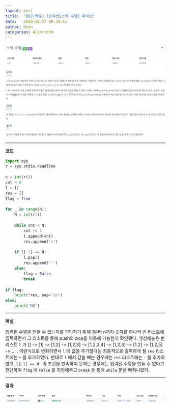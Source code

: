 ```yaml
---
layout: post
title:  "BOJ(백준) 1874번[스택 수열] 파이썬"
date:   2020-12-27 00:30:45
author: Hoon
categories: Algorithm
---
```


![스택수열문제.PNG](https://github.com/hoon-923/hoon-923.github.io/blob/main/_images/Algorithm/BOJ/1874/%EC%8A%A4%ED%83%9D%EC%88%98%EC%97%B4%EB%AC%B8%EC%A0%9C.PNG?raw=true)

----

**코드**

~~~python
import sys
r = sys.stdin.readline

n = int(r())
cnt = 0
l = []
res = []
flag = True

for _ in range(n):
	N = int(r())
	
	while cnt < N:
		cnt += 1
		l.append(cnt)
		res.append('+')
	
	if l[-1] == N:
		l.pop()
		res.append('-')
	else:
		flag = False
		break

if flag:
	print(*res, sep='\n')
else:
	print('NO')
~~~

----

**해설**

입력된 수열을 만들 수 있는지를 판단하기 위해 1부터 n까지 숫자를 하나씩 빈 리스트에 입력하면서 그 리스트를 통해 push와 pop을 이용해 가능한지 확인했다. 생성해놓은 빈 리스트 `l` 가 [] -> [1] -> [1,2] -> [1,2,3] -> [1,2,3,4] -> [1,2,3] -> [1,2] -> [1,2,5] -> .....  이런식으로 변화하면서 `l` 에 값을 추가할때는 최종적으로 출력하게 될 `res` 리스트에는 `+` 를 추가하였다.  반대로 `l`  에서 값을 빼는 경우에는  `res` 리스트에는 `-` 를 추가하였고,   `l[-1] == N:`  이 조건을 만족하지 못하는 경우에는 입력된 수열을 만들 수 없다고 판단하여 `flag` 에 `False` 를 지정해주고 `break` 을 통해 `while` 문을 빠져나왔다.

----

**결과**

![스택수열결과.PNG](https://github.com/hoon-923/hoon-923.github.io/blob/main/_images/Algorithm/BOJ/1874/%EC%8A%A4%ED%83%9D%EC%88%98%EC%97%B4%EA%B2%B0%EA%B3%BC.PNG?raw=true)



